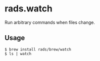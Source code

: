 # rads.watch

Run arbitrary commands when files change.

## Usage

```
$ brew install rads/brew/watch
$ ls | watch
```

